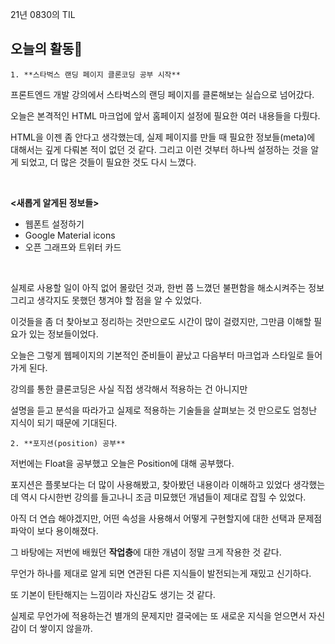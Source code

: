 21년 0830의 TIL

## 오늘의 활동🙂

    1. **스타벅스 랜딩 페이지 클론코딩 공부 시작**

프론트엔드 개발 강의에서 스타벅스의 랜딩 페이지를 클론해보는 실습으로 넘어갔다.

오늘은 본격적인 HTML 마크업에 앞서 홈페이지 설정에 필요한 여러 내용들을 다뤘다.

HTML을 이젠 좀 안다고 생각했는데, 실제 페이지를 만들 때 필요한 정보들(meta)에 대해서는 깊게 다뤄본 적이 없던 것 같다. 그리고 이런 것부터 하나씩 설정하는 것을 알게 되었고, 더 많은 것들이 필요한 것도 다시 느꼈다.

<br>

**<새롭게 알게된 정보들>**

- 웹폰트 설정하기
- Google Material icons
- 오픈 그래프와 트위터 카드

<br>

실제로 사용할 일이 아직 없어 몰랐던 것과, 한번 쯤 느꼈던 불편함을 해소시켜주는 정보 그리고 생각지도 못했던 챙겨야 할 점을 알 수 있었다.

이것들을 좀 더 찾아보고 정리하는 것만으로도 시간이 많이 걸렸지만, 그만큼 이해할 필요가 있는 정보들이었다.

오늘은 그렇게 웹페이지의 기본적인 준비들이 끝났고 다음부터 마크업과 스타일로 들어가게 된다.

강의를 통한 클론코딩은 사실 직접 생각해서 적용하는 건 아니지만

설명을 듣고 분석을 따라가고 실제로 적용하는 기술들을 살펴보는 것 만으로도 엄청난 지식이 되기 때문에 기대된다.
<br>

    2. **포지션(position) 공부**

저번에는 Float을 공부했고 오늘은 Position에 대해 공부했다.

포지션은 플롯보다는 더 많이 사용해봤고, 찾아봤던 내용이라 이해하고 있었다 생각했는데 역시 다시한번 강의를 들고나니 조금 미묘했던 개념들이 제대로 잡힐 수 있었다.

아직 더 연습 해야겠지만, 어떤 속성을 사용해서 어떻게 구현할지에 대한 선택과 문제점 파악이 보다 용이해졌다.

그 바탕에는 저번에 배웠던 **작업층**에 대한 개념이 정말 크게 작용한 것 같다.

무언가 하나를 제대로 알게 되면 연관된 다른 지식들이 발전되는게 재밌고 신기하다.

또 기본이 탄탄해지는 느낌이라 자신감도 생기는 것 같다.

실제로 무언가에 적용하는건 별개의 문제지만 결국에는 또 새로운 지식을 얻으면서 자신감이 더 쌓이지 않을까.
